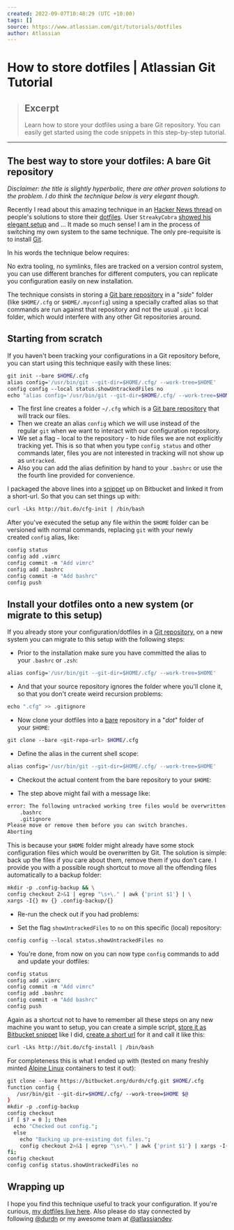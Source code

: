 ```yaml
---
created: 2022-09-07T10:48:29 (UTC +10:00)
tags: []
source: https://www.atlassian.com/git/tutorials/dotfiles
author: Atlassian
---
```


# How to store dotfiles | Atlassian Git Tutorial

> ## Excerpt
> Learn how to store your dotfiles using a bare Git repository. You can easily get started using the code snippets in this step-by-step tutorial.

---
## The best way to store your dotfiles: A bare Git repository

_Disclaimer: the title is slightly hyperbolic, there are other proven solutions to the problem. I do think the technique below is very elegant though._

Recently I read about this amazing technique in an [Hacker News thread][1] on people's solutions to store their [dotfiles][2]. User `StreakyCobra` [showed his elegant setup][3] and ... It made so much sense! I am in the process of switching my own system to the same technique. The only pre-requisite is to install [Git][4].

In his words the technique below requires:

No extra tooling, no symlinks, files are tracked on a version control system, you can use different branches for different computers, you can replicate you configuration easily on new installation.

The technique consists in storing a [Git bare repository][5] in a "_side_" folder (like `$HOME/.cfg` or `$HOME/.myconfig`) using a specially crafted alias so that commands are run against that repository and not the usual `.git` local folder, which would interfere with any other Git repositories around.

## Starting from scratch

If you haven't been tracking your configurations in a Git repository before, you can start using this technique easily with these lines:

``` bash
git init --bare $HOME/.cfg
alias config='/usr/bin/git --git-dir=$HOME/.cfg/ --work-tree=$HOME'
config config --local status.showUntrackedFiles no
echo "alias config='/usr/bin/git --git-dir=$HOME/.cfg/ --work-tree=$HOME'" >> $HOME/.bashrc
```

-   The first line creates a folder `~/.cfg` which is a [Git bare repository][6] that will track our files.
-   Then we create an alias `config` which we will use instead of the regular `git` when we want to interact with our configuration repository.
-   We set a flag - local to the repository - to hide files we are not explicitly tracking yet. This is so that when you type `config status` and other commands later, files you are not interested in tracking will not show up as `untracked`.
-   Also you can add the alias definition by hand to your `.bashrc` or use the the fourth line provided for convenience.

I packaged the above lines into a [snippet][7] up on Bitbucket and linked it from a short-url. So that you can set things up with:

``` bash
curl -Lks http://bit.do/cfg-init | /bin/bash
```

After you've executed the setup any file within the `$HOME` folder can be versioned with normal commands, replacing `git` with your newly created `config` alias, like:

``` bash
config status
config add .vimrc
config commit -m "Add vimrc"
config add .bashrc
config commit -m "Add bashrc"
config push
```

## Install your dotfiles onto a new system (or migrate to this setup)

If you already store your configuration/dotfiles in a [Git repository][8], on a new system you can migrate to this setup with the following steps:

-   Prior to the installation make sure you have committed the alias to your `.bashrc` or `.zsh`:

``` bash
alias config='/usr/bin/git --git-dir=$HOME/.cfg/ --work-tree=$HOME'
```

-   And that your source repository ignores the folder where you'll clone it, so that you don't create weird recursion problems:

``` bash
echo ".cfg" >> .gitignore
```

-   Now clone your dotfiles into a [bare][9] repository in a "_dot_" folder of your `$HOME`:

``` bash
git clone --bare <git-repo-url> $HOME/.cfg
```

-   Define the alias in the current shell scope:

``` bash
alias config='/usr/bin/git --git-dir=$HOME/.cfg/ --work-tree=$HOME'
```

-   Checkout the actual content from the bare repository to your `$HOME`:

-   The step above might fail with a message like:

``` bash
error: The following untracked working tree files would be overwritten by checkout:
    .bashrc
    .gitignore
Please move or remove them before you can switch branches.
Aborting
```

This is because your `$HOME` folder might already have some stock configuration files which would be overwritten by Git. The solution is simple: back up the files if you care about them, remove them if you don't care. I provide you with a possible rough shortcut to move all the offending files automatically to a backup folder:

``` bash
mkdir -p .config-backup && \
config checkout 2>&1 | egrep "\s+\." | awk {'print $1'} | \
xargs -I{} mv {} .config-backup/{}
```

-   Re-run the check out if you had problems:

-   Set the flag `showUntrackedFiles` to `no` on this specific (local) repository:

``` bash
config config --local status.showUntrackedFiles no
```

-   You're done, from now on you can now type `config` commands to add and update your dotfiles:

``` bash
config status
config add .vimrc
config commit -m "Add vimrc"
config add .bashrc
config commit -m "Add bashrc"
config push
```

Again as a shortcut not to have to remember all these steps on any new machine you want to setup, you can create a simple script, [store it as Bitbucket snippet][10] like I did, [create a short url][11] for it and call it like this:

``` bash
curl -Lks http://bit.do/cfg-install | /bin/bash
```

For completeness this is what I ended up with (tested on many freshly minted [Alpine Linux][12] containers to test it out):

``` bash
git clone --bare https://bitbucket.org/durdn/cfg.git $HOME/.cfg
function config {
   /usr/bin/git --git-dir=$HOME/.cfg/ --work-tree=$HOME $@
}
mkdir -p .config-backup
config checkout
if [ $? = 0 ]; then
  echo "Checked out config.";
  else
    echo "Backing up pre-existing dot files.";
    config checkout 2>&1 | egrep "\s+\." | awk {'print $1'} | xargs -I{} mv {} .config-backup/{}
fi;
config checkout
config config status.showUntrackedFiles no
```

## Wrapping up

I hope you find this technique useful to track your configuration. If you're curious, [my dotfiles live here][13]. Also please do stay connected by following [@durdn][14] or my awesome team at [@atlassiandev][15].

[1]: https://news.ycombinator.com/item?id=11070797
[2]: https://en.wikipedia.org/wiki/Dot-file
[3]: https://news.ycombinator.com/item?id=11071754
[4]: https://www.atlassian.com/git
[5]: http://www.saintsjd.com/2011/01/what-is-a-bare-git-repository/
[6]: http://www.saintsjd.com/2011/01/what-is-a-bare-git-repository/
[7]: https://bitbucket.org/snippets/nicolapaolucci/ergX9
[8]: https://www.atlassian.com/git
[9]: http://www.saintsjd.com/2011/01/what-is-a-bare-git-repository/
[10]: https://bitbucket.org/snippets/nicolapaolucci/7rE9K
[11]: http://bit.do/
[12]: http://www.alpinelinux.org/
[13]: https://bitbucket.org/durdn/cfg.git
[14]: https://www.twitter.com/durdn
[15]: https://www.twitter.com/atlassiandev
